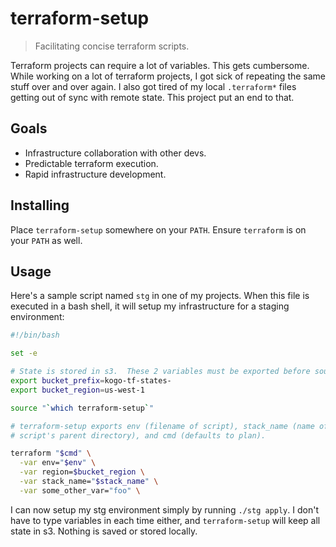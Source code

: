 # terraform-setup
> Facilitating concise terraform scripts.

Terraform projects can require a lot of variables.  This gets cumbersome.  While
working on a lot of terraform projects, I got sick of repeating the same stuff
over and over again.  I also got tired of my local `.terraform*` files getting out
of sync with remote state.  This project put an end to that.

## Goals

* Infrastructure collaboration with other devs.
* Predictable terraform execution.
* Rapid infrastructure development.

## Installing

Place `terraform-setup` somewhere on your `PATH`.  Ensure `terraform` is on your
`PATH` as well.

## Usage

Here's a sample script named `stg` in one of my projects.  When this file is
executed in a bash shell, it will setup my infrastructure for a staging environment:

```bash
#!/bin/bash

set -e

# State is stored in s3.  These 2 variables must be exported before sourcing.
export bucket_prefix=kogo-tf-states-
export bucket_region=us-west-1

source "`which terraform-setup`"

# terraform-setup exports env (filename of script), stack_name (name of this
# script's parent directory), and cmd (defaults to plan).

terraform "$cmd" \
  -var env="$env" \
  -var region=$bucket_region \
  -var stack_name="$stack_name" \
  -var some_other_var="foo" \
```

I can now setup my stg environment simply by running `./stg apply`.  I don't have
to type variables in each time either, and `terraform-setup` will keep all state
in s3.  Nothing is saved or stored locally.
